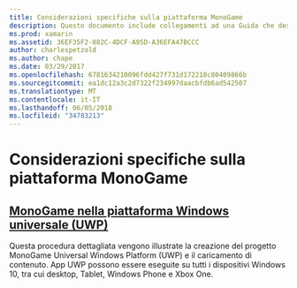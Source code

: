```yaml
---
title: Considerazioni specifiche sulla piattaforma MonoGame
description: Questo documento include collegamenti ad una Guida che descrive come usare MonoGame su UWP. La Guida collegata viene illustrato come configurare un'applicazione, viene eseguita in Xbox One, i contenuti di riferimento e altro ancora.
ms.prod: xamarin
ms.assetid: 36EF35F2-882C-4DCF-A95D-A36EFA47BCCC
author: charlespetzold
ms.author: chape
ms.date: 03/29/2017
ms.openlocfilehash: 6781634210096fdd427f731d172218c80409866b
ms.sourcegitcommit: ea1dc12a3c2d7322f234997daacbfdb6ad542507
ms.translationtype: MT
ms.contentlocale: it-IT
ms.lasthandoff: 06/05/2018
ms.locfileid: "34783213"
---
```

# <a name="monogame-platform-specific-considerations"></a>Considerazioni specifiche sulla piattaforma MonoGame

## <a name="monogame-on-universal-windows-platform-uwpgraphics-gamesmonogameplatformsuwpmd"></a>[MonoGame nella piattaforma Windows universale (UWP)](~/graphics-games/monogame/platforms/uwp.md)

Questa procedura dettagliata vengono illustrate la creazione del progetto MonoGame Universal Windows Platform (UWP) e il caricamento di contenuto. App UWP possono essere eseguite su tutti i dispositivi Windows 10, tra cui desktop, Tablet, Windows Phone e Xbox One.

